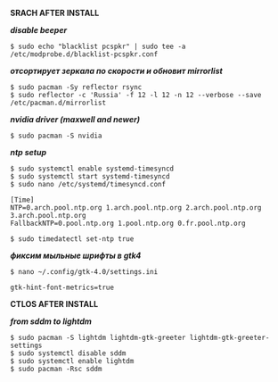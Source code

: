 **SRACH AFTER INSTALL**


***disable beeper***
```
$ sudo echo "blacklist pcspkr" | sudo tee -a /etc/modprobe.d/blacklist-pcspkr.conf  
```

***отсортирует зеркала по скорости и обновит mirrorlist***
```
$ sudo pacman -Sy reflector rsync
$ sudo reflector -c 'Russia' -f 12 -l 12 -n 12 --verbose --save /etc/pacman.d/mirrorlist 
```

***nvidia driver (maxwell and newer)***
```
$ sudo pacman -S nvidia
```

***ntp setup***
```
$ sudo systemctl enable systemd-timesyncd 
$ sudo systemctl start systemd-timesyncd 
$ sudo nano /etc/systemd/timesyncd.conf
```
```
[Time]
NTP=0.arch.pool.ntp.org 1.arch.pool.ntp.org 2.arch.pool.ntp.org 3.arch.pool.ntp.org
FallbackNTP=0.pool.ntp.org 1.pool.ntp.org 0.fr.pool.ntp.org
```
```
$ sudo timedatectl set-ntp true
```

***фиксим мыльные шрифты в gtk4***
```
$ nano ~/.config/gtk-4.0/settings.ini
```
```
gtk-hint-font-metrics=true
```




**CTLOS AFTER INSTALL**


***from sddm to lightdm***
```
$ sudo pacman -S lightdm lightdm-gtk-greeter lightdm-gtk-greeter-settings 
$ sudo systemctl disable sddm
$ sudo systemctl enable lightdm 
$ sudo pacman -Rsc sddm
```
